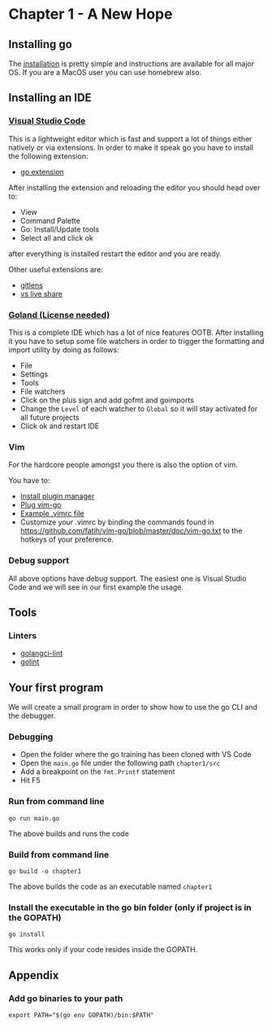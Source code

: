 # Chapter 1 - A New Hope

## Installing go

The [installation](https://golang.org/dl/) is pretty simple and instructions are available for all major OS.
If you are a MacOS user you can use homebrew also.

## Installing an IDE

### [Visual Studio Code](https://code.visualstudio.com/)

This is a lightweight editor which is fast and support a lot of things either natively or via extensions. In order to make it speak go you have to install the following extension:

- [go extension](https://marketplace.visualstudio.com/items?itemName=ms-vscode.Go)

After installing the extension and reloading the editor you should head over to:

- View
- Command Palette
- Go: Install/Update tools
- Select all and click ok

after everything is installed restart the editor and you are ready.

Other useful extensions are:

- [gitlens](https://gitlens.amod.io/)
- [vs live share](https://marketplace.visualstudio.com/items?itemName=MS-vsliveshare.vsliveshare)

### [Goland (License needed)](https://www.jetbrains.com/go/)

This is a complete IDE which has a lot of nice features OOTB.
After installing it you have to setup some file watchers in order to trigger the formatting and import utility by doing as follows:

- File
- Settings
- Tools
- File watchers
- Click on the plus sign and add gofmt and  goimports
- Change the `Level` of each watcher to `Global` so it will stay activated for all future projects
- Click ok and restart IDE

### Vim

For the hardcore people amongst you there is also the option of vim.

You have to:

- [Install plugin manager](https://github.com/junegunn/vim-plug)
- [Plug vim-go](https://github.com/fatih/vim-go)
- [Example .vimrc file](https://github.com/fatih/dotfiles/blob/master/vimrc)
- Customize your .vimrc by binding the commands found in https://github.com/fatih/vim-go/blob/master/doc/vim-go.txt to the hotkeys of your preference.

### Debug support

All above options have debug support. The easiest one is Visual Studio Code and we will see in our first example the usage.

## Tools

### Linters

- [golangci-lint](https://github.com/golangci/golangci-lint)
- [golint](https://github.com/golang/lint)

## Your first program

We will create a small program in order to show how to use the go CLI and the debugger.

### Debugging

- Open the folder where the go training has been cloned with VS Code
- Open the `main.go` file under the following path `chapter1/src`
- Add a breakpoint on the `fmt.Printf` statement
- Hit F5

### Run from command line

    go run main.go

The above builds and runs the code

### Build from command line

    go build -o chapter1

The above builds the code as an executable named `chapter1`

### Install the executable in the go bin folder (only if project is in the GOPATH)

    go install

This works only if your code resides inside the GOPATH.

## Appendix

### Add go binaries to your path

    export PATH="$(go env GOPATH)/bin:$PATH"
